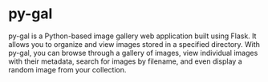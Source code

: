 # py-gal
py-gal is a Python-based image gallery web application built using Flask. It allows you to organize and view images stored in a specified directory. With py-gal, you can browse through a gallery of images, view individual images with their metadata, search for images by filename, and even display a random image from your collection.
